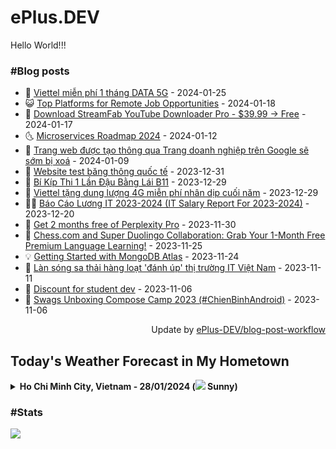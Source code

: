 # ePlus.DEV

Hello World!!!

### #Blog posts

- 🧰 [Viettel miễn phí 1 tháng DATA 5G](https://eplus.dev/viettel-mien-phi-1-thang-data-5g) - 2024-01-25 
- 😺 [Top Platforms for Remote Job Opportunities](https://eplus.dev/top-platforms-for-remote-job-opportunities) - 2024-01-18 
- 🗽 [Download StreamFab YouTube Downloader Pro - $39.99 -&gt; Free](https://eplus.dev/download-streamfab-youtube-downloader-pro-3999-free) - 2024-01-17 
- 🌜 [Microservices Roadmap 2024](https://eplus.dev/microservices-roadmap-2024) - 2024-01-12 
- 📝 [Trang web được tạo thông qua Trang doanh nghiệp trên Google sẽ sớm bị xoá](https://eplus.dev/trang-web-duoc-tao-thong-qua-trang-doanh-nghiep-tren-google-se-som-bi-xoa) - 2024-01-09 
- 🚀 [Website test băng thông quốc tế](https://eplus.dev/website-test-bang-thong-quoc-te) - 2023-12-31 
- 💼 [Bí Kíp Thi 1 Lần Đậu Bằng Lái B11](https://eplus.dev/bi-kip-thi-1-lan-dau-bang-lai-b11) - 2023-12-29 
- 🦣 [Viettel tặng dung lượng 4G miễn phí nhân dịp cuối năm](https://eplus.dev/viettel-tang-dung-luong-4g-mien-phi-nhan-dip-cuoi-nam) - 2023-12-29 
- 👨‍🏫 [Báo Cáo Lương IT 2023-2024 &lpar;IT Salary Report For 2023-2024&rpar;](https://eplus.dev/bao-cao-luong-it-2023-2024-it-salary-report-for-2023-2024) - 2023-12-20 
- 🔭 [Get 2 months free of Perplexity Pro](https://eplus.dev/get-2-months-free-of-perplexity-pro) - 2023-11-30 
- 🤡 [Chess.com and Super Duolingo Collaboration: Grab Your 1-Month Free Premium Language Learning!](https://eplus.dev/chesscom-and-super-duolingo-collaboration-grab-your-1-month-free-premium-language-learning) - 2023-11-25 
- 💡 [Getting Started with MongoDB Atlas](https://eplus.dev/getting-started-with-mongodb-atlas) - 2023-11-24 
- 🦣 [Làn sóng sa thải hàng loạt &#39;đánh úp&#39; thị trường IT Việt Nam](https://eplus.dev/lan-song-sa-thai-hang-loat-danh-up-thi-truong-it-viet-nam) - 2023-11-11 
- 💪 [Discount for student dev](https://eplus.dev/discount-for-student-dev) - 2023-11-06 
- 🤡 [Swags Unboxing Compose Camp 2023 &lpar;#ChienBinhAndroid&rpar;](https://eplus.dev/swags-unboxing-compose-camp-2023-chienbinhandroid) - 2023-11-06 


<div align="right">
    Update by <a target="_blank" href="https://github.com/ePlus-DEV/blog-post-workflow">ePlus-DEV/blog-post-workflow</a>
</div>


## Today's Weather Forecast in My Hometown



<details>
    <summary><b>Ho Chi Minh City, Vietnam - 28/01/2024 (<img src="https://cdn.weatherapi.com/weather/64x64/day/113.png" /> Sunny)</b>
    </summary>

    
<table>
    <tr>
        <th>Hour</th>
        <td>00:00</td><td>01:00</td><td>02:00</td><td>03:00</td><td>04:00</td><td>05:00</td><td>06:00</td><td>07:00</td><td>08:00</td><td>09:00</td><td>10:00</td><td>11:00</td><td>12:00</td><td>13:00</td><td>14:00</td><td>15:00</td><td>16:00</td><td>17:00</td><td>18:00</td><td>19:00</td><td>20:00</td><td>21:00</td><td>22:00</td><td>23:00</td>
    </tr>
    <tr>
        <th>Weather</th>
        <td><img src="https://cdn.weatherapi.com/weather/64x64/night/113.png"></img></td><td><img src="https://cdn.weatherapi.com/weather/64x64/night/113.png"></img></td><td><img src="https://cdn.weatherapi.com/weather/64x64/night/113.png"></img></td><td><img src="https://cdn.weatherapi.com/weather/64x64/night/113.png"></img></td><td><img src="https://cdn.weatherapi.com/weather/64x64/night/113.png"></img></td><td><img src="https://cdn.weatherapi.com/weather/64x64/night/113.png"></img></td><td><img src="https://cdn.weatherapi.com/weather/64x64/night/113.png"></img></td><td><img src="https://cdn.weatherapi.com/weather/64x64/day/113.png"></img></td><td><img src="https://cdn.weatherapi.com/weather/64x64/day/113.png"></img></td><td><img src="https://cdn.weatherapi.com/weather/64x64/day/113.png"></img></td><td><img src="https://cdn.weatherapi.com/weather/64x64/day/113.png"></img></td><td><img src="https://cdn.weatherapi.com/weather/64x64/day/113.png"></img></td><td><img src="https://cdn.weatherapi.com/weather/64x64/day/113.png"></img></td><td><img src="https://cdn.weatherapi.com/weather/64x64/day/113.png"></img></td><td><img src="https://cdn.weatherapi.com/weather/64x64/day/113.png"></img></td><td><img src="https://cdn.weatherapi.com/weather/64x64/day/116.png"></img></td><td><img src="https://cdn.weatherapi.com/weather/64x64/day/116.png"></img></td><td><img src="https://cdn.weatherapi.com/weather/64x64/day/113.png"></img></td><td><img src="https://cdn.weatherapi.com/weather/64x64/night/113.png"></img></td><td><img src="https://cdn.weatherapi.com/weather/64x64/night/113.png"></img></td><td><img src="https://cdn.weatherapi.com/weather/64x64/night/113.png"></img></td><td><img src="https://cdn.weatherapi.com/weather/64x64/night/113.png"></img></td><td><img src="https://cdn.weatherapi.com/weather/64x64/night/113.png"></img></td><td><img src="https://cdn.weatherapi.com/weather/64x64/night/113.png"></img></td>
    </tr>
    <tr>
        <th>Condition</th>
        <td width="200px">Clear </td><td width="200px">Clear </td><td width="200px">Clear </td><td width="200px">Clear </td><td width="200px">Clear </td><td width="200px">Clear </td><td width="200px">Clear </td><td width="200px">Sunny</td><td width="200px">Sunny</td><td width="200px">Sunny</td><td width="200px">Sunny</td><td width="200px">Sunny</td><td width="200px">Sunny</td><td width="200px">Sunny</td><td width="200px">Sunny</td><td width="200px">Partly Cloudy </td><td width="200px">Partly Cloudy </td><td width="200px">Sunny</td><td width="200px">Clear </td><td width="200px">Clear </td><td width="200px">Clear </td><td width="200px">Clear </td><td width="200px">Clear </td><td width="200px">Clear </td>
    </tr>
    <tr>
        <th>Temperature</th>
        <td>24.3 °C</td><td>24.3 °C</td><td>24.1 °C</td><td>23.7 °C</td><td>23.4 °C</td><td>23.1 °C</td><td>22.8 °C</td><td>23.4 °C</td><td>25.4 °C</td><td>27.8 °C</td><td>30 °C</td><td>32 °C</td><td>33.3 °C</td><td>34.3 °C</td><td>34.7 °C</td><td>34.3 °C</td><td>33 °C</td><td>30.5 °C</td><td>28.2 °C</td><td>26.6 °C</td><td>25.6 °C</td><td>25.2 °C</td><td>24.9 °C</td><td>24.6 °C</td>
    </tr>
    <tr>
        <th>Wind</th>
        <td>3.6 kph</td><td>4 kph</td><td>3.6 kph</td><td>4 kph</td><td>5.8 kph</td><td>6.8 kph</td><td>6.1 kph</td><td>5.4 kph</td><td>4.7 kph</td><td>0.4 kph</td><td>0.7 kph</td><td>15.1 kph</td><td>2.9 kph</td><td>3.2 kph</td><td>4.7 kph</td><td>10.1 kph</td><td>17.6 kph</td><td>20.2 kph</td><td>18.7 kph</td><td>19.4 kph</td><td>20.2 kph</td><td>16.9 kph</td><td>13 kph</td><td>5.8 kph</td>
    </tr>
</table>


<div align="right">
    Updated at: 2024-01-28T04:39:25Z - by <a target="_blank"
        href="https://github.com/ePlus-DEV/weather-forecast">ePlus-DEV/weather-forecast</a>
</div>
</details>


### #Stats

![](https://komarev.com/ghpvc/?username=ePlus-DEV&style=for-the-badge)